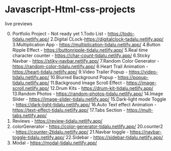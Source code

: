 # Javascript-Html-css-projects


live previews

0. Portfolio Project - Not ready yet
1.Todo List - https://todo-tidalu.netlify.app/
2.Digital CLock-https://digitalclock-tadalu.netlify.app/
3.Multiplication App - https://multiplication-tidalu.netlify.app/
4.Button Ripple Effect - https://buttonripple-tidalu.netlify.app/
5.Real time character counter - https://char-count-tidalu.netlify.app/
6.Sticky Navbar - https://stiky-navbar.netlify.app/
7.Random Color Generator - https://random-color-tidalu.netlify.app/
8.Heart Trail Animation - https://heart-tidalu.netlify.app/
9.Video Trailer Popup - https://video-tidalu.netlify.app/
10.Blurred Background Popup - https://popup-tidalu.netlify.app/
11.Background Image Scroll Effect - https://image-scroll.netlify.app/
12.Drum Kits - https://drum-kit-tidalu.netlify.app/
13.Random Photos - https://random-photos-tidalu.netlify.app/
14.Image Slider - https://image-slider-tidalu.netlify.app/
15.Dark-light mode Toggle - https://dark-light-tidalu.netlify.app/
16.Auto Text effect Animation - https://text-effect-tidalu.netlify.app/
17.Tabs Section - https://mult-tabs.netlify.app/
18. Reviews - https://review-tidalu.netlify.app/
19. colorGenerator - https://color-generator-tidalu.netlify.app/
20.counter2 - https://counter-2tidalu.netlify.app/
21.Navbar toggle - https://navbar-toggle-tidalu.netlify.app/
22.Sidebar - https://sidebar-tidalu.netlify.app/
23. Modal - https://modal-tidalu.netlify.app/

